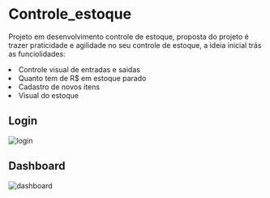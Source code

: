 # Controle_estoque

<p>Projeto em desenvolvimento controle de estoque, proposta do projeto é trazer praticidade e agilidade no seu controle de estoque, a ideia inicial trás as funciolidades:<p>
<ul>
</ul>
    <li>Controle visual de entradas e saidas</li>
    <li>Quanto tem de R$ em estoque parado</li>
    <li>Cadastro de novos itens</li>
    <li>Visual do estoque</li>
</ul>

<h2>Login</h2>

![login](https://github.com/DavidTMaciel/Controle_estoque/assets/107083288/bcc41e1f-7cb8-4eaf-a8cd-772a1814edb9)

<h2>Dashboard</h2>

![dashboard](https://github.com/DavidTMaciel/Controle_estoque/assets/107083288/5ebd8612-3ee6-458a-b303-d1864ec40bb7)





